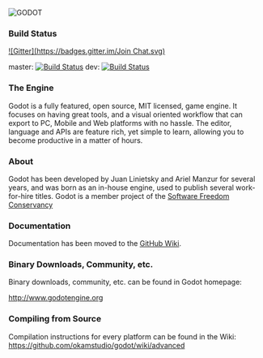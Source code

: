 ![GODOT](/logo.png)

### Build Status
[![Gitter](https://badges.gitter.im/Join Chat.svg)](https://gitter.im/marynate/godot?utm_source=badge&utm_medium=badge&utm_campaign=pr-badge&utm_content=badge)

master: [![Build Status](https://travis-ci.org/marynate/godot.svg?branch=master)](https://travis-ci.org/marynate/godot)
dev:  [![Build Status](https://travis-ci.org/marynate/godot.svg?branch=dev)](https://travis-ci.org/marynate/godot)


### The Engine

Godot is a fully featured, open source, MIT licensed, game engine. It focuses on having great tools, and a visual oriented workflow that can export to PC, Mobile and Web platforms with no hassle.
The editor, language and APIs are feature rich, yet simple to learn, allowing you to become productive in a matter of hours.

### About

Godot has been developed by Juan Linietsky and Ariel Manzur for several years, and was born as an in-house engine, used to publish several work-for-hire titles. Godot is a member project of the [Software Freedom Conservancy](https://sfconservancy.org)

### Documentation

Documentation has been moved to the [GitHub Wiki](https://github.com/okamstudio/godot/wiki).

### Binary Downloads, Community, etc.

Binary downloads, community, etc. can be found in Godot homepage:

http://www.godotengine.org

### Compiling from Source

Compilation instructions for every platform can be found in the Wiki:
https://github.com/okamstudio/godot/wiki/advanced
